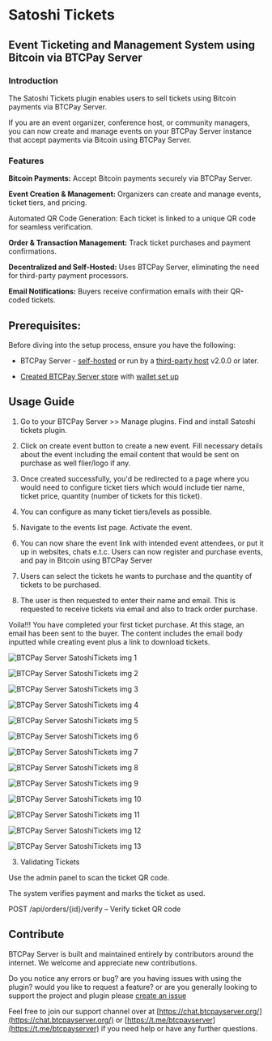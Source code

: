 ﻿# Satoshi Tickets 

## Event Ticketing and Management System using Bitcoin via BTCPay Server


### Introduction

The Satoshi Tickets plugin enables users to sell tickets using Bitcoin payments via BTCPay Server. 

If you are an event organizer, conference host, or community managers, you can now create and manage events on your BTCPay Server instance that accept payments via Bitcoin using BTCPay Server. 

### Features

**Bitcoin Payments:** Accept Bitcoin payments securely via BTCPay Server.

**Event Creation & Management:** Organizers can create and manage events, ticket tiers, and pricing.

Automated QR Code Generation: Each ticket is linked to a unique QR code for seamless verification.

**Order & Transaction Management:** Track ticket purchases and payment confirmations.

**Decentralized and Self-Hosted:** Uses BTCPay Server, eliminating the need for third-party payment processors.

**Email Notifications:** Buyers receive confirmation emails with their QR-coded tickets.


## Prerequisites:

Before diving into the setup process, ensure you have the following:

- BTCPay Server - [self-hosted](Deployment.md) or run by a [third-party host](/Deployment/ThirdPartyHosting.md) v2.0.0 or later.

- [Created BTCPay Server store](CreateStore.md) with [wallet set up](WalletSetup.md)


## Usage Guide

1. Go to your BTCPay Server >> Manage plugins. Find and install Satoshi tickets plugin.

2. Click on create event button to create a new event. Fill necessary details about the event including the email content that would be sent on purchase as well flier/logo if any.

3. Once created successfully, you'd be redirected to a page where you would need to configure ticket tiers which would include tier name, ticket price, quantity (number of tickets for this ticket).

4. You can configure as many ticket tiers/levels as possible.

5. Navigate to the events list page. Activate the event.

6. You can now share the event link with intended event attendees, or put it up in websites, chats e.t.c. Users can now register and purchase events, and pay in Bitcoin using BTCPay Server

7. Users can select the tickets he wants to purchase and the quantity of tickets to be purchased.

8. The user is then requested to enter their name and email. This is requested to receive tickets via email and also to track order purchase.
   
Voila!!! You have completed your first ticket purchase. At this stage, an email has been sent to the buyer. The content includes the email body inputted while creating event plus a link to download tickets.


![BTCPay Server SatoshiTickets img 1](./img/SatoshiTickets/SatoshiTickets_1.png)


![BTCPay Server SatoshiTickets img 2](./img/SatoshiTickets/SatoshiTickets_2.png)


![BTCPay Server SatoshiTickets img 3](./img/SatoshiTickets/SatoshiTickets_3.png)


![BTCPay Server SatoshiTickets img 4](./img/SatoshiTickets/SatoshiTickets_4.png)


![BTCPay Server SatoshiTickets img 5](./img/SatoshiTickets/SatoshiTickets_5.png)


![BTCPay Server SatoshiTickets img 6](./img/SatoshiTickets/SatoshiTickets_6.png)


![BTCPay Server SatoshiTickets img 7](./img/SatoshiTickets/SatoshiTickets_8.png)


![BTCPay Server SatoshiTickets img 8](./img/SatoshiTickets/SatoshiTickets_8.png)


![BTCPay Server SatoshiTickets img 9](./img/SatoshiTickets/SatoshiTickets_9.png)


![BTCPay Server SatoshiTickets img 10](./img/SatoshiTickets/SatoshiTickets_10.png)


![BTCPay Server SatoshiTickets img 11](./img/SatoshiTickets/SatoshiTickets_11.png)


![BTCPay Server SatoshiTickets img 12](./img/SatoshiTickets/SatoshiTickets_12.png)


![BTCPay Server SatoshiTickets img 13](./img/SatoshiTickets/SatoshiTickets_13.png)





3. Validating Tickets

Use the admin panel to scan the ticket QR code.

The system verifies payment and marks the ticket as used.


POST /api/orders/{id}/verify – Verify ticket QR code




## Contribute

BTCPay Server is built and maintained entirely by contributors around the internet. We welcome and appreciate new contributions.

Do you notice any errors or bug? are you having issues with using the plugin? would you like to request a feature? or are you generally looking to support the project and plugin please [create an issue](https://github.com/TChukwuleta/BTCPayServerPlugins/issues/new)

Feel free to join our support channel over at [https://chat.btcpayserver.org/](https://chat.btcpayserver.org/) or [https://t.me/btcpayserver](https://t.me/btcpayserver) if you need help or have any further questions.